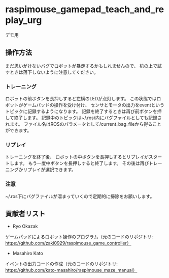 # raspimouse_gamepad_teach_and_replay_urg
デモ用

## 操作方法

まだ思いがけないバグでロボットが暴走するかもしれませんので、
机の上で試すときは落下しないように注意してください。

### トレーニング

ロボットの前ボタンを長押しすると左横のLEDが点灯します。
この状態ではロボットがゲームパッドの操作を受け付け、
センサとモータの出力をeventというトピックに記録するようになります。
記録を終了するときは再び前ボタンを押して終了します。
記録中のトピックは~/.ros/内にバグファイルとしても記録されます。
ファイル名はROSのパラメータとして/current\_bag\_fileから得ることができます。

### リプレイ

トレーニングを終了後、
ロボットの中ボタンを長押しするとリプレイがスタートします。
もう一度中ボタンを長押しすると終了します。
その後は再びトレーニングかリプレイが選択できます。

### 注意

~/.ros下にバグファイルが溜まっていくので定期的に掃除をお願いします。

## 貢献者リスト

* Ryo Okazak

ゲームパッドによるロボット操作のプログラム（元のコードのリポジトリ: https://github.com/zaki0929/raspimouse_game_controller）

* Masahiro Kato

イベントの出力コードの作成（元のコードのリポジトリ: https://github.com/kato-masahiro/raspimouse_maze_manual）
